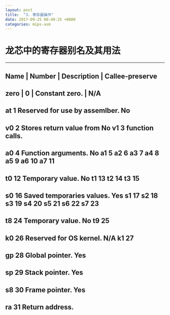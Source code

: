 ```yaml
---
layout: post
title:  "3. 寄存器操作"
date: 2017-09-25 00:49:25 +0800
categories: mips-asm
---
```

# 龙芯中的寄存器别名及其用法

-----------------------------------------------------------------------
Name |	Number	|	Description		|	Callee-preserve
-----------------------------------------------------------------------
zero |	0	|	Constant zero.		|	N/A
-----------------------------------------------------------------------
at	1		Reserved for use by assemlber.	No
-----------------------------------------------------------------------
v0	2		Stores return value from	No
v1	3		function calls.			
-----------------------------------------------------------------------
a0	4		Function arguments.		No
a1	5
a2	6
a3	7
a4	8
a5	9
a6	10
a7	11
-----------------------------------------------------------------------
t0	12		Temporary value.		No
t1	13
t2	14
t3	15
-----------------------------------------------------------------------
s0	16		Saved temporaries values.	Yes
s1	17
s2	18
s3	19
s4	20
s5	21
s6	22
s7	23
-----------------------------------------------------------------------
t8	24		Temporary value.		No
t9	25
-----------------------------------------------------------------------
k0	26		Reserved for OS kernel.		N/A
k1	27
-----------------------------------------------------------------------
gp	28		Global pointer.			Yes
-----------------------------------------------------------------------
sp	29		Stack pointer.			Yes
-----------------------------------------------------------------------
s8	30		Frame pointer.			Yes
-----------------------------------------------------------------------
ra	31		Return address.
-----------------------------------------------------------------------
